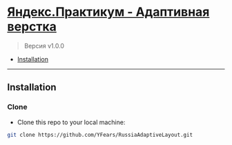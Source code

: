 # [Яндекс.Практикум - Адаптивная верстка](https://yfears.github.io/RussiaAdaptiveLayout/ "'RussiaAdaptiveLayout' - Разработка интерфейса для разных устройств")

> Версия v1.0.0

- [Installation](#installation)

---

## Installation

### Clone

- Clone this repo to your local machine:

```bash
git clone https://github.com/YFears/RussiaAdaptiveLayout.git
```